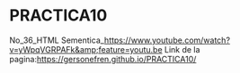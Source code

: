 # PRACTICA10
No_36_HTML Sementica_https://www.youtube.com/watch?v=yWpqVGRPAFk&amp;feature=youtu.be
Link de la pagina:https://gersonefren.github.io/PRACTICA10/
